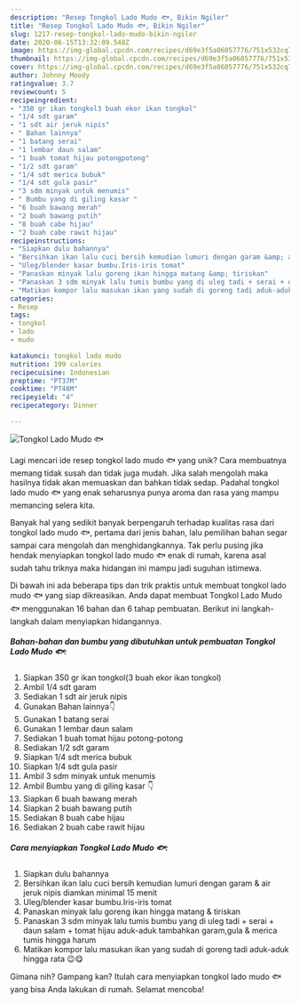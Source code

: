 ```yaml
---
description: "Resep Tongkol Lado Mudo 🐟, Bikin Ngiler"
title: "Resep Tongkol Lado Mudo 🐟, Bikin Ngiler"
slug: 1217-resep-tongkol-lado-mudo-bikin-ngiler
date: 2020-06-15T13:32:09.548Z
image: https://img-global.cpcdn.com/recipes/d69e3f5a06057776/751x532cq70/tongkol-lado-mudo-🐟-foto-resep-utama.jpg
thumbnail: https://img-global.cpcdn.com/recipes/d69e3f5a06057776/751x532cq70/tongkol-lado-mudo-🐟-foto-resep-utama.jpg
cover: https://img-global.cpcdn.com/recipes/d69e3f5a06057776/751x532cq70/tongkol-lado-mudo-🐟-foto-resep-utama.jpg
author: Johnny Moody
ratingvalue: 3.7
reviewcount: 5
recipeingredient:
- "350 gr ikan tongkol3 buah ekor ikan tongkol"
- "1/4 sdt garam"
- "1 sdt air jeruk nipis"
- " Bahan lainnya"
- "1 batang serai"
- "1 lembar daun salam"
- "1 buah tomat hijau potongpotong"
- "1/2 sdt garam"
- "1/4 sdt merica bubuk"
- "1/4 sdt gula pasir"
- "3 sdm minyak untuk menumis"
- " Bumbu yang di giling kasar "
- "6 buah bawang merah"
- "2 buah bawang putih"
- "8 buah cabe hijau"
- "2 buah cabe rawit hijau"
recipeinstructions:
- "Siapkan dulu bahannya"
- "Bersihkan ikan lalu cuci bersih kemudian lumuri dengan garam &amp; air jeruk nipis diamkan minimal 15 menit"
- "Uleg/blender kasar bumbu.Iris-iris tomat"
- "Panaskan minyak lalu goreng ikan hingga matang &amp; tiriskan"
- "Panaskan 3 sdm minyak lalu tumis bumbu yang di uleg tadi + serai + daun salam + tomat hijau aduk-aduk tambahkan garam,gula &amp; merica tumis hingga harum"
- "Matikan kompor lalu masukan ikan yang sudah di goreng tadi aduk-aduk hingga rata 😉😋"
categories:
- Resep
tags:
- tongkol
- lado
- mudo

katakunci: tongkol lado mudo 
nutrition: 199 calories
recipecuisine: Indonesian
preptime: "PT37M"
cooktime: "PT48M"
recipeyield: "4"
recipecategory: Dinner

---
```



![Tongkol Lado Mudo 🐟](https://img-global.cpcdn.com/recipes/d69e3f5a06057776/751x532cq70/tongkol-lado-mudo-🐟-foto-resep-utama.jpg)

Lagi mencari ide resep tongkol lado mudo 🐟 yang unik? Cara membuatnya memang tidak susah dan tidak juga mudah. Jika salah mengolah maka hasilnya tidak akan memuaskan dan bahkan tidak sedap. Padahal tongkol lado mudo 🐟 yang enak seharusnya punya aroma dan rasa yang mampu memancing selera kita.



Banyak hal yang sedikit banyak berpengaruh terhadap kualitas rasa dari tongkol lado mudo 🐟, pertama dari jenis bahan, lalu pemilihan bahan segar sampai cara mengolah dan menghidangkannya. Tak perlu pusing jika hendak menyiapkan tongkol lado mudo 🐟 enak di rumah, karena asal sudah tahu triknya maka hidangan ini mampu jadi suguhan istimewa.


Di bawah ini ada beberapa tips dan trik praktis untuk membuat tongkol lado mudo 🐟 yang siap dikreasikan. Anda dapat membuat Tongkol Lado Mudo 🐟 menggunakan 16 bahan dan 6 tahap pembuatan. Berikut ini langkah-langkah dalam menyiapkan hidangannya.

<!--inarticleads1-->

##### Bahan-bahan dan bumbu yang dibutuhkan untuk pembuatan Tongkol Lado Mudo 🐟:

1. Siapkan 350 gr ikan tongkol(3 buah ekor ikan tongkol)
1. Ambil 1/4 sdt garam
1. Sediakan 1 sdt air jeruk nipis
1. Gunakan  Bahan lainnya👇
1. Gunakan 1 batang serai
1. Gunakan 1 lembar daun salam
1. Sediakan 1 buah tomat hijau potong-potong
1. Sediakan 1/2 sdt garam
1. Siapkan 1/4 sdt merica bubuk
1. Siapkan 1/4 sdt gula pasir
1. Ambil 3 sdm minyak untuk menumis
1. Ambil  Bumbu yang di giling kasar 👇
1. Siapkan 6 buah bawang merah
1. Siapkan 2 buah bawang putih
1. Sediakan 8 buah cabe hijau
1. Sediakan 2 buah cabe rawit hijau




<!--inarticleads2-->

##### Cara menyiapkan Tongkol Lado Mudo 🐟:

1. Siapkan dulu bahannya
1. Bersihkan ikan lalu cuci bersih kemudian lumuri dengan garam &amp; air jeruk nipis diamkan minimal 15 menit
1. Uleg/blender kasar bumbu.Iris-iris tomat
1. Panaskan minyak lalu goreng ikan hingga matang &amp; tiriskan
1. Panaskan 3 sdm minyak lalu tumis bumbu yang di uleg tadi + serai + daun salam + tomat hijau aduk-aduk tambahkan garam,gula &amp; merica tumis hingga harum
1. Matikan kompor lalu masukan ikan yang sudah di goreng tadi aduk-aduk hingga rata 😉😋




Gimana nih? Gampang kan? Itulah cara menyiapkan tongkol lado mudo 🐟 yang bisa Anda lakukan di rumah. Selamat mencoba!
